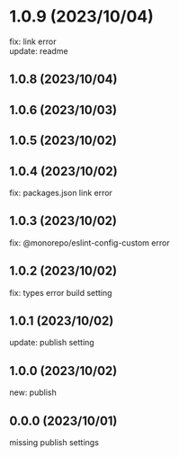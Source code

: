 # 1.0.9 (2023/10/04)
fix: link error  
update: readme 

## 1.0.8 (2023/10/04)
## 1.0.6 (2023/10/03)
## 1.0.5 (2023/10/02)
## 1.0.4 (2023/10/02)
fix: packages.json link error

## 1.0.3 (2023/10/02)
fix: @monorepo/eslint-config-custom error

## 1.0.2 (2023/10/02)
fix: types error build setting

## 1.0.1 (2023/10/02)
update: publish setting

## 1.0.0 (2023/10/02)
new: publish

## 0.0.0 (2023/10/01)
missing publish settings